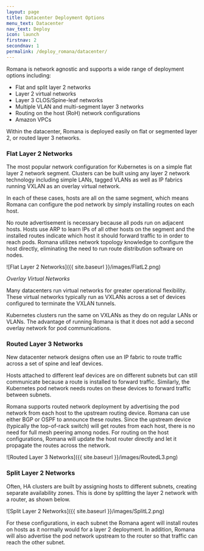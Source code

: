 ```yaml
---
layout: page
title: Datacenter Deployment Options
menu_text: Datacenter
nav_text: Deploy
icon: launch
firstnav: 2
secondnav: 1
permalink: /deploy_romana/datacenter/
---
```


Romana is network agnostic and supports a wide range of deployment options including:

* Flat and split layer 2 networks
* Layer 2 virtual networks
* Layer 3 CLOS/Spine-leaf networks
* Multiple VLAN and multi-segment layer 3 networks
* Routing on the host (RoH) network configurations
* Amazon VPCs

Within the datacenter, Romana is deployed easily on flat or segmented layer 2, or routed layer 3 networks.

### Flat Layer 2 Networks

The most popular network configuration for Kubernetes is on a simple flat layer 2 network segment. Clusters can be built using any layer 2 network technology including simple LANs, tagged VLANs as well as IP fabrics running VXLAN as an overlay virtual network.

In each of these cases, hosts are all on the same segment, which means Romana can configure the pod network by simply installing routes on each host.

No route advertisement is necessary because all pods run on adjacent hosts. Hosts use ARP to learn IPs of all other hosts on the segment and the installed routes indicate which host it should forward traffic to in order to reach pods. Romana utilizes network topology knowledge to configure the host directly, eliminating the need to run route distribution software on nodes.

![Flat Layer 2 Networks]({{ site.baseurl }}/images/FlatL2.png)

*Overlay Virtual Networks*

Many datacenters run virtual networks for greater operational flexibility. These virtual networks typically run as VXLANs across a set of devices configured to terminate the VXLAN tunnels.

Kubernetes clusters run the same on VXLANs as they do on regular LANs or VLANs. The advantage of running Romana is that it does not add a second overlay network for pod communications.


### Routed Layer 3 Networks

New datacenter network designs often use an IP fabric to route traffic across a set of spine and leaf devices.

Hosts attached to different leaf devices are on different subnets but can still communicate because a route is installed to forward traffic. Similarly, the Kubernetes pod network needs routes on these devices to forward traffic between subnets.

Romana supports routed network deployment by advertising the pod network from each host to the upstream routing device. Romana can use either BGP or OSPF to announce these routes. Since the upstream device (typically the top-of-rack switch) will get routes from each host, there is no need for full mesh peering among nodes. For routing on the host configurations, Romana will update the host router directly and let it propagate the routes across the network.

![Routed Layer 3 Networks]({{ site.baseurl }}/images/RoutedL3.png)


### Split Layer 2 Networks

Often, HA clusters are built by assigning hosts to different subnets, creating separate availability zones. This is done by splitting the layer 2 network with a router, as shown below.

![Split Layer 2 Networks]({{ site.baseurl }}/images/SplitL2.png)

For these configurations, in each subnet the Romana agent will install routes on hosts as it normally would for a layer 2 deployment. In addition, Romana will also advertise the pod network upstream to the router so that traffic can reach the other subnet.
